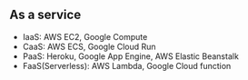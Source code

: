 ## As a service

- IaaS: AWS EC2, Google Compute
- CaaS: AWS ECS, Google Cloud Run
- PaaS: Heroku, Google App Engine, AWS Elastic Beanstalk
- FaaS(Serverless): AWS Lambda, Google Cloud function

